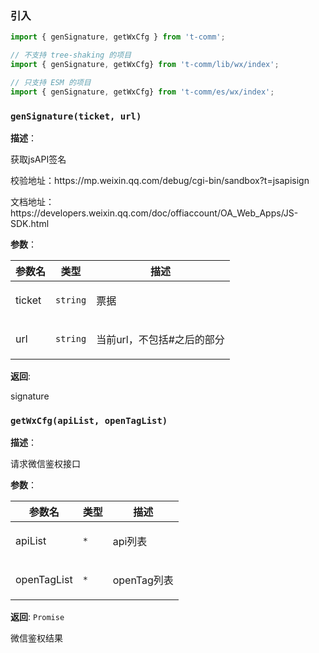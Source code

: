 
### 引入

```ts
import { genSignature, getWxCfg } from 't-comm';

// 不支持 tree-shaking 的项目
import { genSignature, getWxCfg} from 't-comm/lib/wx/index';

// 只支持 ESM 的项目
import { genSignature, getWxCfg} from 't-comm/es/wx/index';
```


### `genSignature(ticket, url)` 


**描述**：<p>获取jsAPI签名</p>
<p>校验地址：https://mp.weixin.qq.com/debug/cgi-bin/sandbox?t=jsapisign</p>
<p>文档地址：https://developers.weixin.qq.com/doc/offiaccount/OA_Web_Apps/JS-SDK.html</p>

**参数**：


| 参数名 | 类型 | 描述 |
| --- | --- | --- |
| ticket | <code>string</code> | <p>票据</p> |
| url | <code>string</code> | <p>当前url，不包括#之后的部分</p> |

**返回**: <p>signature</p>

<a name="getWxCfg"></a>

### `getWxCfg(apiList, openTagList)` 


**描述**：<p>请求微信鉴权接口</p>

**参数**：


| 参数名 | 类型 | 描述 |
| --- | --- | --- |
| apiList | <code>\*</code> | <p>api列表</p> |
| openTagList | <code>\*</code> | <p>openTag列表</p> |

**返回**: <code>Promise</code><br>

<p>微信鉴权结果</p>

